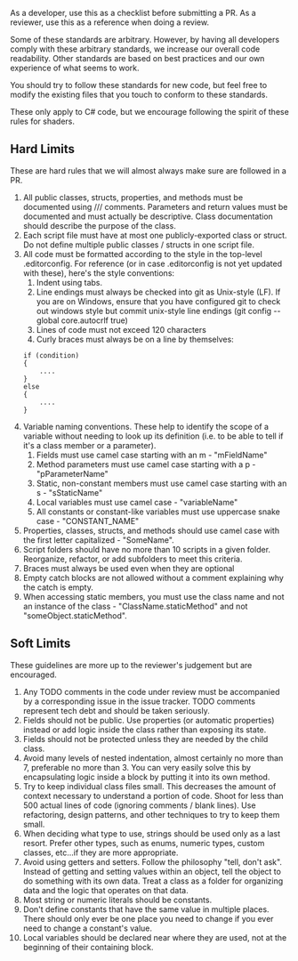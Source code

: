 As a developer, use this as a checklist before submitting a PR. As a reviewer, use this as a reference when doing a review. 

Some of these standards are arbitrary. However, by having all developers comply with these arbitrary standards, we increase our overall code readability. Other standards are based on best practices and our own experience of what seems to work.

You should try to follow these standards for new code, but feel free to modify the existing files that you touch to conform to these standards.

These only apply to C# code, but we encourage following the spirit of these rules for shaders.

## Hard Limits
These are hard rules that we will almost always make sure are followed in a PR.

1. All public classes, structs, properties, and methods must be documented using /// comments. Parameters and return values must be documented and must actually be descriptive. Class documentation should describe the purpose of the class.
1. Each script file must have at most one publicly-exported class or struct. Do not define multiple public classes / structs in one script file.
1. All code must be formatted according to the style in the top-level .editorconfig. For reference (or in case .editorconfig is not yet updated with these), here's the style conventions:
    1. Indent using tabs.
    1. Line endings must always be checked into git as Unix-style (LF). If you are on Windows, ensure that you have configured git to check out windows style but commit unix-style line endings (git config --global core.autocrlf true)
    1. Lines of code must not exceed 120 characters
    1. Curly braces must always be on a line by themselves:
    ````
    if (condition)
    {
        ....
    }
    else
    {
        ....
    }
    ````
1. Variable naming conventions. These help to identify the scope of a variable without needing to look up its definition (i.e. to be able to tell if it's a class member or a parameter).
    1. Fields must use camel case starting with an m - "mFieldName"
    1. Method parameters must use camel case starting with a p - "pParameterName"
    1. Static, non-constant members must use camel case starting with an s - "sStaticName"
    1. Local variables must use camel case - "variableName"
    1. All constants or constant-like variables must use uppercase snake case - "CONSTANT_NAME"
1. Properties, classes, structs, and methods should use camel case with the first letter capitalized - "SomeName".
1. Script folders should have no more than 10 scripts in a given folder. Reorganize, refactor, or add subfolders to meet this criteria.
1. Braces must always be used even when they are optional
1. Empty catch blocks are not allowed without a comment explaining why the catch is empty.
1. When accessing static members, you must use the class name and not an instance of the class - "ClassName.staticMethod" and not "someObject.staticMethod".

## Soft Limits
These guidelines are more up to the reviewer's judgement but are encouraged.

1. Any TODO comments in the code under review must be accompanied by a corresponding issue in the issue tracker. TODO comments represent tech debt and should be taken seriously.
1. Fields should not be public. Use properties (or automatic properties) instead or add logic inside the class rather than exposing its state.
1. Fields should not be protected unless they are needed by the child class.
1. Avoid many levels of nested indentation, almost certainly no more than 7, preferable no more than 3. You can very easily solve this by encapsulating logic inside a block by putting it into its own method.
1. Try to keep individual class files small. This decreases the amount of context necessary to understand a portion of code. Shoot for less than 500 actual lines of code (ignoring comments / blank lines). Use refactoring, design patterns, and other techniques to try to keep them small.
1. When deciding what type to use, strings should be used only as a last resort. Prefer other types, such as enums, numeric types, custom classes, etc...if they are more appropriate.
1. Avoid using getters and setters. Follow the philosophy "tell, don't ask". Instead of getting and setting values within an object, tell the object to do something with its own data. Treat a class as a folder for organizing data and the logic that operates on that data.
1. Most string or numeric literals should be constants.
1. Don't define constants that have the same value in multiple places. There should only ever be one place you need to change if you ever need to change a constant's value.
1. Local variables should be declared near where they are used, not at the beginning of their containing block.

        